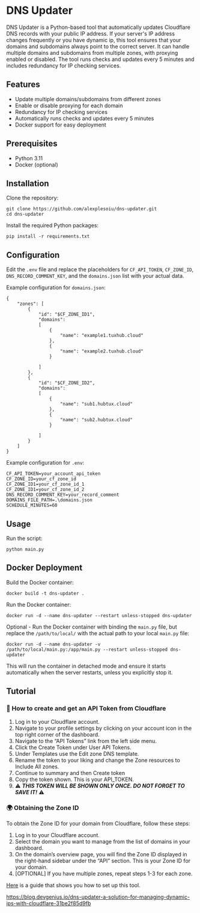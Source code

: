# DNS Updater

DNS Updater is a Python-based tool that automatically updates Cloudflare DNS records with your public IP address. If your server's IP address changes frequently or you have dynamic ip, this tool ensures that your domains and subdomains always point to the correct server. It can handle multiple domains and subdomains from multiple zones, with proxying enabled or disabled. The tool runs checks and updates every 5 minutes and includes redundancy for IP checking services.

## Features

- Update multiple domains/subdomains from different zones
- Enable or disable proxying for each domain
- Redundancy for IP checking services
- Automatically runs checks and updates every 5 minutes
- Docker support for easy deployment

## Prerequisites

- Python 3.11
- Docker (optional)

## Installation

Clone the repository:

```
git clone https://github.com/alexplesoiu/dns-updater.git
cd dns-updater
```


Install the required Python packages:
```
pip install -r requirements.txt
```

## Configuration

Edit the `.env` file and replace the placeholders for `CF_API_TOKEN`, `CF_ZONE_ID`, `DNS_RECORD_COMMENT_KEY`, and the `domains.json` list with your actual data.


Example configuration for `domains.json`:
```
{
    "zones": [
        {
            "id": "$CF_ZONE_ID1",
            "domains":
            [
                {
                    "name": "example1.tuxhub.cloud"
                },
                {
                    "name": "example2.tuxhub.cloud"
                }

            ]
        },
        {
            "id": "$CF_ZONE_ID2",
            "domains":
            [
                {
                    "name": "sub1.hubtux.cloud"
                },
                {
                    "name": "sub2.hubtux.cloud"
                }

            ]
        }
    ]
}
```
Example configuration for `.env`:
```
CF_API_TOKEN=your_account_api_token
CF_ZONE_ID=your_cf_zone_id
CF_ZONE_ID1=your_cf_zone_id_1
CF_ZONE_ID1=your_cf_zone_id_2
DNS_RECORD_COMMENT_KEY=your_record_comment
DOMAINS_FILE_PATH=.\domains.json
SCHEDULE_MINUTES=60
```

## Usage
Run the script:

```
python main.py
```

## Docker Deployment
Build the Docker container:

```
docker build -t dns-updater .
```

Run the Docker container:
```
docker run -d --name dns-updater --restart unless-stopped dns-updater
```
Optional - Run the Docker container with binding the `main.py` file, but replace the `/path/to/local/` with the actual path to your local `main.py` file:
```
docker run -d --name dns-updater -v /path/to/local/main.py:/app/main.py --restart unless-stopped dns-updater
```

This will run the container in detached mode and ensure it starts automatically when the server restarts, unless you explicitly stop it.

## Tutorial
### 🔑 How to create and get an API Token from Cloudflare
1. Log in to your Cloudflare account.
2. Navigate to your profile settings by clicking on your account icon in the top right corner of the dashboard.
3. Navigate to the “API Tokens” link from the left side menu.
4. Click the Create Token under User API Tokens.
5. Under Templates use the Edit zone DNS template.
6. Rename the token to your liking and change the Zone resources to Include All zones.
7. Continue to summary and then Create token
8. Copy the token shown. This is your API_TOKEN.
9. ⚠️ ***THIS TOKEN WILL BE SHOWN ONLY ONCE. DO NOT FORGET TO SAVE IT!*** ⚠️

### 🌍 Obtaining the Zone ID
To obtain the Zone ID for your domain from Cloudflare, follow these steps:
1. Log in to your Cloudflare account.
2. Select the domain you want to manage from the list of domains in your dashboard.
3. On the domain’s overview page, you will find the Zone ID displayed in the right-hand sidebar under the “API” section. This is your Zone ID for your domain.
4. [OPTIONAL] If you have multiple zones, repeat steps 1-3 for each zone.

[Here](https://blog.devgenius.io/dns-updater-a-solution-for-managing-dynamic-ips-with-cloudflare-31be2f85d9fb) is a guide that shows you how to set up this tool.

https://blog.devgenius.io/dns-updater-a-solution-for-managing-dynamic-ips-with-cloudflare-31be2f85d9fb
